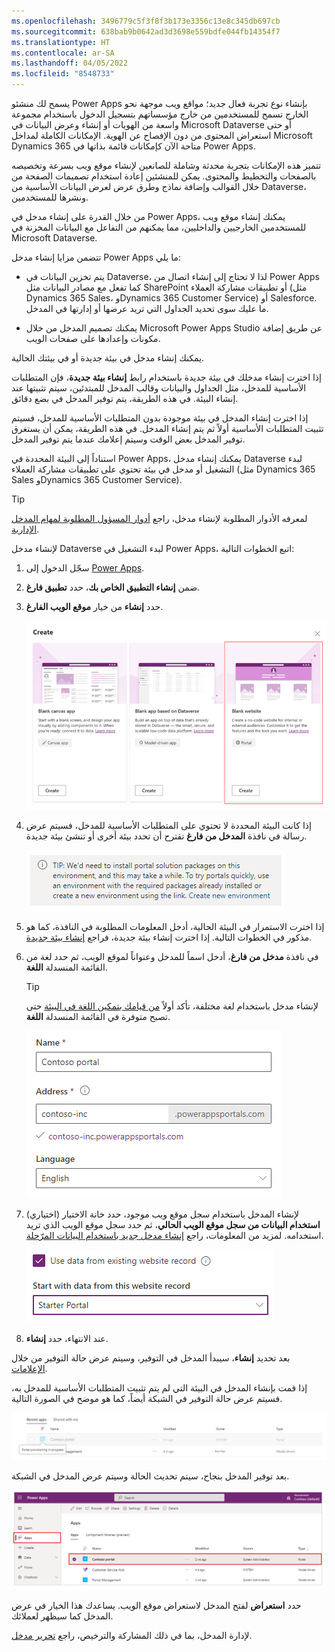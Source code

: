 ```yaml
---
ms.openlocfilehash: 3496779c5f3f8f3b173e3356c13e8c345db697cb
ms.sourcegitcommit: 638bab9b0642ad3d3698e559bdfe044fb14354f7
ms.translationtype: HT
ms.contentlocale: ar-SA
ms.lasthandoff: 04/05/2022
ms.locfileid: "8548733"
---
```

يسمح لك منشئو Power Apps بإنشاء نوع تجربة فعال جديد؛ مواقع ويب موجهة نحو الخارج تسمح للمستخدمين من خارج مؤسساتهم بتسجيل الدخول باستخدام مجموعة واسعة من الهويات أو إنشاء وعرض البيانات في Microsoft Dataverse أو حتى استعراض المحتوى من دون الإفصاح عن الهوية. الإمكانات الكاملة لمداخل Microsoft Dynamics 365 متاحة الآن كإمكانات قائمة بذاتها في Power Apps.

تتميز هذه الإمكانات بتجربة محدثة وشاملة للصانعين لإنشاء موقع ويب بسرعة وتخصيصه بالصفحات والتخطيط والمحتوى. يمكن للمنشئين إعادة استخدام تصميمات الصفحة من خلال القوالب وإضافة نماذج وطرق عرض لعرض البيانات الأساسية من Dataverse، ونشرها للمستخدمين.

من خلال القدرة على إنشاء مدخل في Power Apps، يمكنك إنشاء موقع ويب للمستخدمين الخارجيين والداخليين، مما يمكنهم من التفاعل مع البيانات المخزنة في Microsoft Dataverse.

تتضمن مزايا إنشاء مدخل Power Apps ما يلي:

- يتم تخزين البيانات في Dataverse، لذا لا تحتاج إلى إنشاء اتصال من Power Apps كما تفعل مع مصادر البيانات مثل SharePoint أو تطبيقات مشاركة العملاء (مثل Dynamics 365 Sales، وDynamics 365 Customer Service) أو Salesforce. ما عليك سوى تحديد الجداول التي تريد عرضها أو إدارتها في المدخل.

- يمكنك تصميم المدخل من خلال Microsoft Power Apps ‏Studio عن طريق إضافة مكونات وإعدادها على صفحات الويب.

يمكنك إنشاء مدخل في بيئة جديدة أو في بيئتك الحالية.

إذا اخترت إنشاء مدخلك في بيئة جديدة باستخدام رابط **إنشاء بيئة جديدة**، فإن المتطلبات الأساسية للمدخل، مثل الجداول والبيانات وقالب المدخل للمبتدئين، سيتم تثبيتها عند إنشاء البيئة. في هذه الطريقة، يتم توفير المدخل في بضع دقائق.

إذا اخترت إنشاء المدخل في بيئة موجودة بدون المتطلبات الأساسية للمدخل، فسيتم تثبيت المتطلبات الأساسية أولاً ثم يتم إنشاء المدخل. في هذه الطريقة، يمكن أن يستغرق توفير المدخل بعض الوقت وسيتم إعلامك عندما يتم توفير المدخل.

استناداً إلى البيئة المحددة في Power Apps، يمكنك إنشاء مدخل Dataverse لبدء التشغيل أو مدخل في بيئة تحتوي على تطبيقات مشاركة العملاء (مثل Dynamics 365 Sales وDynamics 365 Customer Service).

> [!TIP]
> لمعرفه الأدوار المطلوبة لإنشاء مدخل، راجع [أدوار المسؤول المطلوبة لمهام المدخل الإدارية](/power-apps/maker/portals/admin/portal-admin-roles.md).

لإنشاء مدخل Dataverse لبدء التشغيل في Power Apps، اتبع الخطوات التالية:

1. سجّل الدخول إلى [Power Apps](https://make.powerapps.com).  

2. ضمن **إنشاء التطبيق الخاص بك**، حدد **تطبيق فارغ**.

3. حدد **إنشاء** من خيار **موقع الويب الفارغ**.

   ![لقطة شاشة لشاشة الإنشاء، تعرض خيار موقع الويب الفارغ المحدد.](../media/6-unit-create-portal.png "إنشاء موقع ويب جديد فارغ")
    
4. إذا كانت البيئة المحددة لا تحتوي على المتطلبات الأساسية للمدخل، فسيتم عرض رسالة في نافذة **المدخل من فارغ** تقترح أن تحدد بيئة أخرى أو تنشئ بيئة جديدة.

   ![لقطة شاشة لرسالة إنشاء بيئة جديدة.](../media/6-unit-create-portal-message.png "إنشاء رسالة بيئة جديدة")

1. إذا اخترت الاستمرار في البيئة الحالية، أدخل المعلومات المطلوبة في النافذة، كما هو مذكور في الخطوات التالية. إذا اخترت إنشاء بيئة جديدة، فراجع [إنشاء بيئة جديدة](/power-apps/maker/portals/create-additional-portals.md#create-new-environment).

2. في نافذة **مدخل من فارغ**، أدخل اسماً للمدخل وعنواناً لموقع الويب، ثم حدد لغة من القائمة المنسدلة **اللغة**.

    > [!TIP]
    > لإنشاء مدخل باستخدام لغة مختلفة، تأكد أولاً [من قيامك بتمكين اللغة في البيئة](/power-platform/admin/enable-languages#enable-the-language) حتى تصبح متوفرة في القائمة المنسدلة **اللغة**.

    ![لقطة شاشة لنافذة المدخل من فارغ، تعرض معلومات الاسم والعنوان واللغة التي تم ملؤها.](../media/6-unit-create-new-portal.png "إنشاء مدخل جديد")

3. (اختياري) لإنشاء المدخل باستخدام سجل موقع ويب موجود، حدد خانة الاختيار **استخدام البيانات من سجل موقع الويب الحالي**، ثم حدد سجل موقع الويب الذي تريد استخدامه. لمزيد من المعلومات، راجع [إنشاء مدخل جديد باستخدام البيانات المرّحلة](/power-apps/maker/portals/migrate-portal-configuration.md#create-new-portal-using-migrated-data).

   ![لقطة شاشة لمربع الاختيار "استخدام البيانات من سجل موقع الويب الحالي" قيد التحديد.](../media/6-unit-reuse-website-record.png "استخدام سجل موقع الويب الحالي")

4. عند الانتهاء، حدد **إنشاء**.

بعد تحديد **إنشاء**، سيبدأ المدخل في التوفير، وسيتم عرض حالة التوفير من خلال [الإعلامات](/power-apps/maker/portals/create-portal.md#portal-provisioning-notifications).

إذا قمت بإنشاء المدخل في البيئة التي لم يتم تثبيت المتطلبات الأساسية للمدخل به، فسيتم عرض حالة التوفير في الشبكة أيضاً، كما هو موضح في الصورة التالية.

![لقطة شاشة لإعلام الشبكة، تُظهر أن التوفير قيد التقدم.](../media/6-unit-provision-progress-notif.png "إعلام الشبكة")

بعد توفير المدخل بنجاح، سيتم تحديث الحالة وسيتم عرض المدخل في الشبكة.

![لقطة شاشة للمدخل الذي تم توفيره بنجاح والذي يتم عرضه في الشبكة.](../media/6-unit-recent-apps.png "تم توفير المدخل")

حدد **استعراض** لفتح المدخل لاستعراض موقع الويب. يساعدك هذا الخيار في عرض المدخل كما سيظهر لعملائك. 

لإدارة المدخل، بما في ذلك المشاركة والترخيص، راجع [تحرير مدخل](/power-apps/maker/portals/manage-existing-portals).
